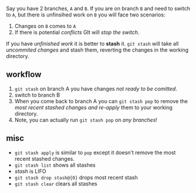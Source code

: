 Say you have 2 branches, `A` and `B`. If you are on branch `B` and need to switch to `A`, but there is unfinsihed work on `B` you will face two scenarios:
1. Changes on `B` comes to `A`
2. If there is potential *conflicts* GIt will *stop the switch*.

If you have *unfinished work* it is better to **stash** it. `git stash` will take all *uncommited changes* and stash them, reverting the changes in the working directory.

## workflow
1. `git stash` on branch A you have changes *not ready to be comitted*.
2. switch to branch B
3. When you come back to branch A you can `git stash pop` to remove the *most recent stashed changes and re-apply* them to your working directory.
4. Note, you can actually run `git stash pop` on *any branches*!

## misc
- `git stash apply` is similar to `pop` except it doesn't remove the most recent stashed changes.
- `git stash list` shows all stashes
- *stash* is LIFO
- `git stash drop stash@{0}` drops most recent stash
- `git stash clear` clears all stashes